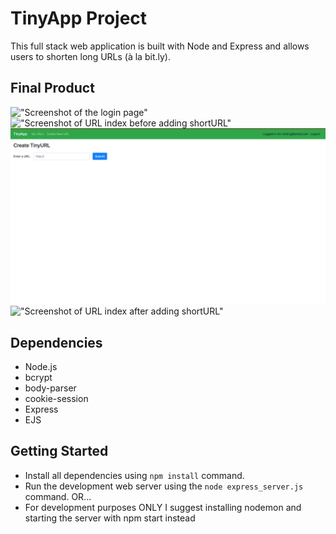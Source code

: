 # TinyApp Project

This full stack web application is built with Node and Express and allows users to shorten long URLs (à la bit.ly).

## Final Product

!["Screenshot of the login page"](Images/Screenshot%20of%20the%20ogin%20page.png)
!["Screenshot of URL index before adding shortURL"](Images/Screenshot&20of%20URL%20index%20before%20adding%20shortURL.png)
!["Screenshot of URL new"](Images/Screenshot%20of%20URL%20new.png)
!["Screenshot of URL index after adding shortURL"](Screenshot%20of%20URL%20index%20after%20adding%20shortURL.png)

## Dependencies

- Node.js
- bcrypt
- body-parser
- cookie-session
- Express
- EJS

## Getting Started

- Install all dependencies using `npm install` command.
- Run the development web server using the `node express_server.js` command. OR...
- For development purposes ONLY I suggest installing nodemon and starting the server with npm start instead
